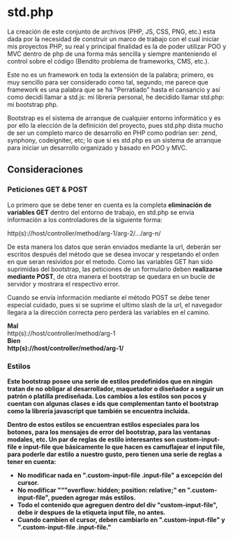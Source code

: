 <h1>std.php</h1>
<p>La creación de este conjunto de archivos (PHP, JS, CSS, PNG, etc.) esta dada por la necesidad de construir un marco de trabajo con el cual iniciar mis proyectos PHP, su real y principal finalidad es la de poder utilizar POO y MVC dentro de php de una forma más sencilla y siempre manteniendo el control sobre el código (Bendito problema de frameworks, CMS, etc.).</p>
<p>Este no es un framework en toda la extensión de la palabra; primero, es muy sencillo para ser considerado como tal, segundo, me parece que framework es una palabra que se ha "Perratiado" hasta el cansancio y así como decidí llamar a std.js: mi librería personal, he decidido llamar std.php: mi bootstrap php.</p>
<p>Bootstrap es el sistema de arranque de cualquier entorno informático y es por ello la elección de la definición del proyecto, pues std.php dista mucho de ser un completo marco de desarrollo en PHP como podrían ser: zend, synphony, codeigniter, etc; lo que si es std.php es un sistema de arranque para iniciar un desarrollo organizado y basado en POO y MVC.</p>
<h2>Consideraciones</h2>
<h3>Peticiones GET & POST</h3>
<p>Lo primero que se debe tener en cuenta es la completa <b>eliminación de variables GET</b> dentro del entorno de trabajo, en std.php se envía información a los controladores de la siguiente forma:</p>
	http(s)://host/controller/method/arg-1/arg-2/.../arg-n/
<p>De esta manera los datos que serán enviados mediante la url, deberán ser escritos después del método que se desea invocar y respetando el orden en que seran resividos por el metodo. Como las variables GET han sido suprimidas del bootstrap, las peticiones de un formulario deben <b>realizarse mediante POST</b>, de otra manera el bootstrap se quedara en un bucle de servidor y mostrara el respectivo error.</p>
<p>Cuando se envía información mediante el método POST se debe tener especial cuidado, pues si se suprime el ultimo slash de la url, el navegador llegara a la dirección correcta pero perderá las variables en el camino.</p>
<div><b>Mal</b></div>
	http(s)://host/controller/method/arg-1<b>
<div><b>Bien</b></div>
	http(s)://host/controller/method/arg-1/
<h3>Estilos</h3>
<p>Este bootstrap posee una serie de estilos predefinidos que en ningún tratan de no obligar al desarrollador, maquetador o diseñador a seguir un patrón o platilla prediseñada. Los cambios a los estilos son pocos y cuentan con algunas clases e ids que complementan tanto el bootstrap como la librería javascript que también se encuentra incluida.</p>
<p>Dentro de estos estilos se encuentran estilos especiales para los botones, para los mensajes de error del bootstrap, para las ventanas modales, etc. Un par de reglas de estilo interesantes son <b>custom-input-file e input-file</b> que básicamente lo que hacen es camuflajear el input file, para poderle dar estilo a nuestro gusto, pero tienen una serie de reglas a tener en cuenta:</p>
<ul>
	<li>No modificar nada en ".custom-input-file .input-file" a excepción del cursor.</li>
	<li>No modificar "“"overflow: hidden; position: relative;" en ".custom-input-file", pueden agregar más estilos.</li>
	<li>Todo el contenido que agreguen dentro del div "custom-input-file", debe ir despues de la etiqueta input file, no antes.</li>
	<li>Cuando cambien el cursor, deben cambiarlo en ".custom-input-file" y ".custom-input-file .input-file."</li>
</ul>
